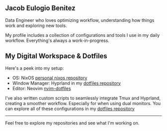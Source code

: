 ## Jacob Eulogio Benitez  
Data Engineer who loves optimizing workflow, understanding how things work and exploring new tools.

My profile includes a collection of configurations and tools I use in my daily workflow. Everything's always a work-in-progress.

My Digital Workspace & Dotfiles
  ---

  Here's a peek into my setup:


   * OS: NixOS [personal nixos repository](https://github.com/jacobeulogio/nixos)
   * Window Manager: Hyprland in my [dotfiles repository](https://github.com/jacobeulogio/dotfiles)
   * Editor: Neovim [nvim-dotfiles](https://github.com/jacobeulogio/nvim-dotfiles)


  I've also written custom scripts to seamlessly integrate Tmux and Hyprland, creating a smoother workflow. Especially for when using dual monitors. 
  You can explore all of these configurations in my [dotfiles repository](https://github.com/jacobeulogio/dotfiles)
  
  ---

  Feel free to explore my repositories and see what I'm working on.

